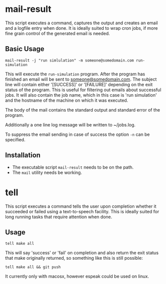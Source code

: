 # mail-result

This script executes a command, captures the output and creates an email
and a logfile entry when done. It is ideally suited to wrap cron jobs, if more fine grain control
of the generated email is needed.

## Basic Usage

~~~ {.bash}
mail-result -j "run simlulation" -m someone@somedomain.com run-simulation
~~~

This will execute the `run-simulation` program. After the program has finished
an email will be sent to someone@somedomain.com.
The subject line will contain either '[SUCCESS]' or '[FAILURE]' depending on
the exit status of the program. This is useful for filtering out emails about
successful jobs. It will also contain the job name, which in this
case is 'run simulation' and the hostname of the machine on which it was
executed.

The body of the mail contains the standard output and standard error of the
program.

Additionally a one line log message will be written to ~/jobs.log.

To suppress the email sending in case of success the option `-n` can be specified.

## Installation

* The executable script `mail-result` needs to be on the path.
* The `mail` utility needs be working.

# tell

This script executes a command tells the user upon completion whether it
succeeded or failed using a text-to-speech facility. This is ideally suited
for long running tasks that require attention when done.

## Usage

~~~ {.bash}
tell make all
~~~

This will say 'success' or 'fail' on completion and also return the exit status
that make originally returned, so something like this is still possible:

~~~ {.bash}
tell make all && git push
~~~

It currently only with macosx, however espeak could be used on linux.

